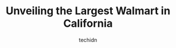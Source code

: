 ---
layout: ampstory
image: https://i0.wp.com/www.statenavi.com/wp-content/uploads/2023/05/walmart-0-in-california-1685162017.jpeg?resize=640,853
author: techidn
featured: false
description: If you happen to be in California, USA and youre looking for a one-stop-shop retail store, Walmart is the perfect place for you. With its wide array of products from groceries to electronic
title: Unveiling the Largest Walmart in California
cover:
   title: Unveiling the Largest Walmart in California
   subtitle: STATENAVI
   background: https://www.statenavi.com/wp-content/uploads/2023/05/walmart-0-in-california-1685162017.jpeg

pages: 
 - layout: thirds
   top: <h1>#1 Walmart Supercenter</h1>
   bottom: "<p>Odd observation but the Burbank Walmart has the highest ceiling Ive seen in one of their stores. They are well stocked with most everything, but I gave it 4 out of 5 bec</p>"
   background: https://www.statenavi.com/wp-content/uploads/2023/05/walmart-1-in-california-1685162018.jpeg
   backgroundblur: true
 - layout: thirds
   top: <h1>#2 Walmart Supercenter</h1>
   bottom: "<p>One of a huge Walmart in the area, have various products. But it seems lack of some supplies, when I visit some of the shelves are empty, I might be visiting on the wrong</p>"
   background: https://www.statenavi.com/wp-content/uploads/2023/05/walmart-2-in-california-1685162019.png
   cta:
      link: https://www.statenavi.com/unveiling-the-largest-walmart-in-california/
      text: Unveiling the Largest Walmart in California
 - layout: thirds
   top: <h1>#3 Walmart Supercenter</h1>
   bottom: "<p>301 Ranch Dr, Milpitas, CA 95035, United States</p>"
   background: https://www.statenavi.com/wp-content/uploads/2023/05/walmart-3-in-california-1685162020.jpeg
   cta:
      link: https://www.statenavi.com/unveiling-the-largest-walmart-in-california/
      text: Unveiling the Largest Walmart in California
 - layout: thirds
   top: <h1>#4 Walmart Supercenter</h1>
   bottom: "<p>1200 Highland Ave, National City, CA 91950, United States</p>"
   background: https://images.unsplash.com/photo-1613843873231-1447db182f97?ixlib=rb-4.0.3&ixid=MnwxMjA3fDB8MHxwaG90by1wYWdlfHx8fGVufDB8fHx8&auto=format&fit=crop&w=640&h=853&q=80
   cta:
      link: https://www.statenavi.com/unveiling-the-largest-walmart-in-california/
      text: Unveiling the Largest Walmart in California
 - layout: thirds
   top: <h1>#5 Walmart Supercenter</h1>
   bottom: "<p>1333 N Mountain Ave, Ontario, CA 91762, United States</p>"
   background: https://images.unsplash.com/photo-1496096265110-f83ad7f96608?ixlib=rb-4.0.3&ixid=MnwxMjA3fDB8MHxwaG90by1wYWdlfHx8fGVufDB8fHx8&auto=format&fit=crop&w=640&h=853&q=80
   cta:
      link: https://www.statenavi.com/unveiling-the-largest-walmart-in-california/
      text: Unveiling the Largest Walmart in California
 - layout: thirds
   top: <h1>#6 Walmart</h1>
   bottom: "<p>1600 Mountain Ave, Duarte, CA 91010, United States</p>"
   background: https://images.unsplash.com/photo-1608411404720-c8f0417bcdba?ixlib=rb-4.0.3&ixid=MnwxMjA3fDB8MHxwaG90by1wYWdlfHx8fGVufDB8fHx8&auto=format&fit=crop&w=640&h=853&q=80
   cta:
      link: https://www.statenavi.com/unveiling-the-largest-walmart-in-california/
      text: Unveiling the Largest Walmart in California
 - layout: thirds
   top: <h1>#7 Walmart</h1>
   bottom: "<p>15555 Hesperian Blvd, San Leandro, CA 94579, United States</p>"
   background: https://images.unsplash.com/photo-1602536052359-ef94c21c5948?ixlib=rb-4.0.3&ixid=MnwxMjA3fDB8MHxwaG90by1wYWdlfHx8fGVufDB8fHx8&auto=format&fit=crop&w=640&h=853&q=80
   cta:
      link: https://www.statenavi.com/unveiling-the-largest-walmart-in-california/
      text: Unveiling the Largest Walmart in California
 - layout: thirds
   middle: Continue reading...
   background: https://images.unsplash.com/photo-1567360425618-1594206637d2?ixlib=rb-4.0.3&ixid=MnwxMjA3fDB8MHxwaG90by1wYWdlfHx8fGVufDB8fHx8&auto=format&fit=crop&w=640&h=853&q=80
   cta:
      link: https://www.statenavi.com/unveiling-the-largest-walmart-in-california/
      text: Unveiling the Largest Walmart in California
      
---